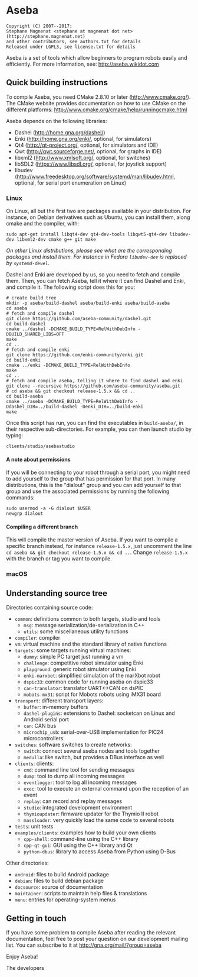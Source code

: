 # Aseba

	Copyright (C) 2007--2017:
	Stephane Magnenat <stephane at magnenat dot net> (http://stephane.magnenat.net)
	and other contributors, see authors.txt for details
	Released under LGPL3, see license.txt for details
	
Aseba is a set of tools which allow beginners to program robots easily and efficiently.
For more information, see: http://aseba.wikidot.com

## Quick building instructions

To compile Aseba, you need CMake 2.8.10 or later (http://www.cmake.org/).
The CMake website provides documentation on how to use CMake on the different
platforms: http://www.cmake.org/cmake/help/runningcmake.html

Aseba depends on the following libraries:
- Dashel (http://home.gna.org/dashel/)
- Enki (http://home.gna.org/enki/, optional, for simulators)
- Qt4 (http://qt-project.org/, optional, for simulators and IDE)
- Qwt (http://qwt.sourceforge.net/, optional, for graphs in IDE)
- libxml2 (http://www.xmlsoft.org/, optional, for switches)
- libSDL2 (https://www.libsdl.org/, optional, for joystick support)
- libudev (http://www.freedesktop.org/software/systemd/man/libudev.html, optional, for serial port enumeration on Linux)

### Linux

On Linux, all but the first two are packages available in your distribution.
For instance, on Debian derivatives such as Ubuntu, you can install them, along cmake and the compiler, with:

	sudo apt-get install libqt4-dev qt4-dev-tools libqwt5-qt4-dev libudev-dev libxml2-dev cmake g++ git make

_On other Linux distributions, please see what are the corresponding packages and install them. For instance in Fedora `libudev-dev` is replaced by `systemd-devel`_. 

Dashel and Enki are developed by us, so you need to fetch and compile them.
Then, you can fetch Aseba, tell it where it can find Dashel and Enki, and compile it.
The following script does this for you:

	# create build tree
	mkdir -p aseba/build-dashel aseba/build-enki aseba/build-aseba
	cd aseba
	# fetch and compile dashel
	git clone https://github.com/aseba-community/dashel.git
	cd build-dashel
	cmake ../dashel -DCMAKE_BUILD_TYPE=RelWithDebInfo -DBUILD_SHARED_LIBS=OFF
	make
	cd ..
	# fetch and compile enki
	git clone https://github.com/enki-community/enki.git
	cd build-enki
	cmake ../enki -DCMAKE_BUILD_TYPE=RelWithDebInfo
	make
	cd ..
	# fetch and compile aseba, telling it where to find dashel and enki
	git clone --recursive https://github.com/aseba-community/aseba.git
	# cd aseba && git checkout release-1.5.x && cd ..
	cd build-aseba
	cmake ../aseba -DCMAKE_BUILD_TYPE=RelWithDebInfo -Ddashel_DIR=../build-dashel -Denki_DIR=../build-enki
	make
	
Once this script has run, you can find the executables in `build-aseba/`, in their respective sub-directories. 
For example, you can then launch studio by typing:

    clients/studio/asebastudio

#### A note about permissions

If you will be connecting to your robot through a serial port, you might need to add yourself to the group that has permission for that port.
In many distributions, this is the "dialout" group and you can add yourself to that group and use the associated permissions by running the following commands:

    sudo usermod -a -G dialout $USER
    newgrp dialout

#### Compiling a different branch

This will compile the master version of Aseba.
If you want to compile a specific branch instead, for instance `release-1.5.x`, just uncomment the line `cd aseba && git checkout release-1.5.x && cd ..`.
Change `release-1.5.x` with the branch or tag you want to compile.

### macOS


## Understanding source tree

Directories containing source code:
* `common`: definitions common to both targets, studio and tools
  * `msg`: message serialization/de-serialization in C++
  * `utils`: some miscellaneous utility functions
* `compiler`: compiler
* `vm`: virtual machine and the standard library of native functions
* `targets`: some targets running virtual machines:
  * `dummy`: simple PC target just running a vm
  * `challenge`: competitive robot simulator using Enki
  * `playground`: generic robot simulator using Enki
  * `enki-marxbot`: simplified simulation of the marXbot robot
  * `dspic33`: common code for running aseba on dspic33
  * `can-translator`: translator UART<->CAN on dsPIC
  * `mobots-mx31`: script for Mobots robots using iMX31 board
* `transport`: different transport layers:
  * `buffer`: in-memory buffers
  * `dashel-plugins`: extensions to Dashel: socketcan on Linux and Android serial port
  * `can`: CAN bus
  * `microchip_usb`: serial-over-USB implementation for PIC24 microcontrollers
* `switches`: software switches to create networks:
  * `switch`: connect several aseba nodes and tools together
  * `medulla`: like switch, but provides a DBus interface as well
* `clients`: clients:
  * `cmd`: command line tool for sending messages
  * `dump`: tool to dump all incoming messages
  * `eventlogger`: tool to log all incoming messages
  * `exec`: tool to execute an external command upon the reception of an event
  * `replay`: can record and replay messages
  * `studio`: integrated development environment
  * `thymioupdater`: firmware updater for the Thymio II robot
  * `massloader`: very quickly load the same code to several robots
* `tests`: unit tests
* `examples/clients`: examples how to build your own clients
  * `cpp-shell`: command-line using the C++ library
  * `cpp-qt-gui`: GUI using the C++ library and Qt
  * `python-dbus`: library to access Aseba from Python using D-Bus

Other directories:
* `android`: files to build Android package
* `debian`: files to build debian package
* `docsource`: source of documentation
* `maintainer`: scripts to maintain help files & translations
* `menu`: entries for operating-system menus

## Getting in touch

If you have some problem to compile Aseba after reading the relevant
documentation, feel free to post your question on our development mailing
list. You can subscribe to it at http://gna.org/mail/?group=aseba

Enjoy Aseba!

The developers
